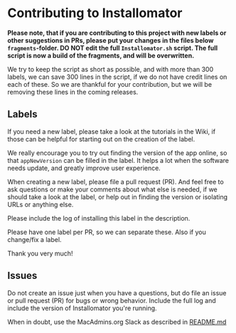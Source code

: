 # Contributing to Installomator

__Please note, that if you are contributing to this project with new labels or other suggestions in PRs, please put your changes in the files below `fragments`-folder. DO NOT edit the full `Installomator.sh` script. The full script is now a build of the fragments, and will be overwritten.__

We try to keep the script as short as possible, and with more than 300 labels, we can save 300 lines in the script, if we do not have credit lines on each of these. So we are thankful for your contribution, but we will be removing these lines in the coming releases.

## Labels

If you need a new label, please take a look at the tutorials in the Wiki, if those can be helpful for starting out on the creation of the label.

We really encourage you to try out finding the version of the app online, so that `appNewVersion` can be filled in the label. It helps a lot when the software needs update, and greatly improve user experience.

When creating a new label, please file a pull request (PR). And feel free to ask questions or make your comments about what else is needed, if we should take a look at the label, or help out in finding the version or isolating URLs or anything else.

Please include the log of installing this label in the description.

Please have one label per PR, so we can separate these. Also if you change/fix a label.

Thank you very much!


## Issues

Do not create an issue just when you have a questions, but do file an issue or pull request (PR) for bugs or wrong behavior. Include the full log and include the version of Installomator you're running.

When in doubt, use the MacAdmins.org Slack as described in [README.md](https://github.com/Installomator/Installomator/)
